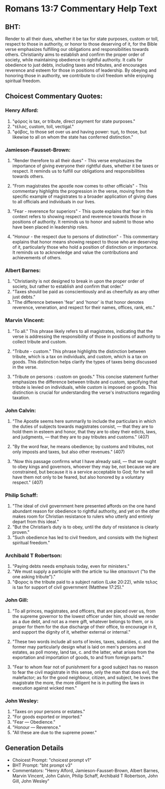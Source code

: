 # Romans 13:7 Commentary Help Text

## BHT:
Render to all their dues, whether it be tax for state purposes, custom or toll, respect to those in authority, or honor to those deserving of it, for the Bible verse emphasizes fulfilling our obligations and responsibilities towards others. Christianity aims to establish and confirm the proper order of society, while maintaining obedience to rightful authority. It calls for obedience to just debts, including taxes and tributes, and encourages reverence and esteem for those in positions of leadership. By obeying and honoring those in authority, we contribute to civil freedom while enjoying spiritual freedom.

## Choicest Commentary Quotes:
### Henry Alford:
1. "φόρος is tax, or tribute, direct payment for state purposes." 
2. "τέλος, custom, toll, vectigal."
3. "φόβος, to those set over us and having power: τιμή, to those, but likewise to all on whom the state has conferred distinction."

### Jamieson-Fausset-Brown:
1. "Render therefore to all their dues" - This verse emphasizes the importance of giving everyone their rightful dues, whether it be taxes or respect. It reminds us to fulfill our obligations and responsibilities towards others.

2. "From magistrates the apostle now comes to other officials" - This commentary highlights the progression in the verse, moving from the specific example of magistrates to a broader application of giving dues to all officials and individuals in our lives.

3. "Fear - reverence for superiors" - This quote explains that fear in this context refers to showing respect and reverence towards those in positions of authority. It reminds us to honor and submit to those who have been placed in leadership roles.

4. "Honour - the respect due to persons of distinction" - This commentary explains that honor means showing respect to those who are deserving of it, particularly those who hold a position of distinction or importance. It reminds us to acknowledge and value the contributions and achievements of others.

### Albert Barnes:
1. "Christianity is not designed to break in upon the proper order of society, but rather to establish and confirm that order."
2. "Taxes should be paid as conscientiously and as cheerfully as any other just debts."
3. "The difference between 'fear' and 'honor' is that honor denotes reverence, veneration, and respect for their names, offices, rank, etc."

### Marvin Vincent:
1. "To all." This phrase likely refers to all magistrates, indicating that the verse is addressing the responsibility of those in positions of authority to collect tribute and custom. 

2. "Tribute - custom." This phrase highlights the distinction between tribute, which is a tax on individuals, and custom, which is a tax on goods. This distinction helps clarify the types of taxes being discussed in the verse. 

3. "Tribute on persons : custom on goods." This concise statement further emphasizes the difference between tribute and custom, specifying that tribute is levied on individuals, while custom is imposed on goods. This distinction is crucial for understanding the verse's instructions regarding taxation.

### John Calvin:
1. "The Apostle seems here summarily to include the particulars in which the duties of subjects towards magistrates consist, — that they are to hold them in esteem and honor, that they are to obey their edicts, laws, and judgments, — that they are to pay tributes and customs." (407)

2. "By the word fear, he means obedience; by customs and tributes, not only imposts and taxes, but also other revenues." (407)

3. "Now this passage confirms what I have already said, — that we ought to obey kings and governors, whoever they may be, not because we are constrained, but because it is a service acceptable to God; for he will have them not only to be feared, but also honored by a voluntary respect." (407)

### Philip Schaff:
1. "The ideal of civil government here presented affords on the one hand abundant reason for obedience to rightful authority, and yet on the other makes room for Christian resistance to rulers who utterly and entirely depart from this ideal."
2. "But the Christian’s duty is to obey, until the duty of resistance is clearly proven."
3. "Such obedience has led to civil freedom, and consists with the highest spiritual freedom."

### Archibald T Robertson:
1. "Paying debts needs emphasis today, even for ministers." 
2. "We must supply a participle with the article τω like απαιτουντ ("to the one asking tribute")."
3. "Φορος is the tribute paid to a subject nation (Luke 20:22), while τελος is tax for support of civil government (Matthew 17:25)."

### John Gill:
1. "To all princes, magistrates, and officers, that are placed over us, from the supreme governor to the lowest officer under him, should we render as a due debt, and not as a mere gift, whatever belongs to them, or is proper for them for the due discharge of their office, to encourage in it, and support the dignity of it, whether external or internal."

2. "These two words include all sorts of levies, taxes, subsidies, c. and the former may particularly design what is laid on men's persons and estates, as poll money, land tax, c. and the latter, what arises from the exportation and importation of goods, to and from foreign parts."

3. "Fear to whom fear not of punishment for a good subject has no reason to fear the civil magistrate in this sense, only the man that does evil, the malefactor; as for the good neighbour, citizen, and subject, he loves the magistrate the more, the more diligent he is in putting the laws in execution against wicked men."

### John Wesley:
1. "Taxes on your persons or estates."
2. "For goods exported or imported."
3. "Fear — Obedience."
4. "Honour — Reverence."
5. "All these are due to the supreme power."


## Generation Details
- Choicest Prompt: "choicest prompt v1"
- BHT Prompt: "bht prompt v3"
- Commentators: "Henry Alford, Jamieson-Fausset-Brown, Albert Barnes, Marvin Vincent, John Calvin, Philip Schaff, Archibald T Robertson, John Gill, John Wesley"
